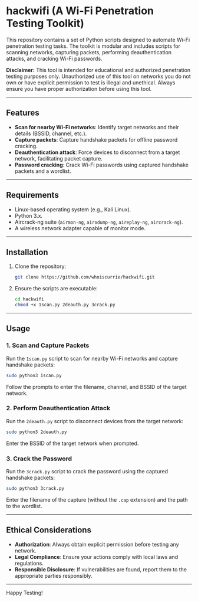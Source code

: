 # hackwifi (A Wi-Fi Penetration Testing Toolkit)

This repository contains a set of Python scripts designed to automate Wi-Fi penetration testing tasks. The toolkit is modular and includes scripts for scanning networks, capturing packets, performing deauthentication attacks, and cracking Wi-Fi passwords.

**Disclaimer:** This tool is intended for educational and authorized penetration testing purposes only. Unauthorized use of this tool on networks you do not own or have explicit permission to test is illegal and unethical. Always ensure you have proper authorization before using this tool.

---

## **Features**
- **Scan for nearby Wi-Fi networks**: Identify target networks and their details (BSSID, channel, etc.).
- **Capture packets**: Capture handshake packets for offline password cracking.
- **Deauthentication attack**: Force devices to disconnect from a target network, facilitating packet capture.
- **Password cracking**: Crack Wi-Fi passwords using captured handshake packets and a wordlist.

---

## **Requirements**
- Linux-based operating system (e.g., Kali Linux).
- Python 3.x.
- Aircrack-ng suite (`airmon-ng`, `airodump-ng`, `aireplay-ng`, `aircrack-ng`).
- A wireless network adapter capable of monitor mode.

---

## **Installation**
1. Clone the repository:
   ```bash
   git clone https://github.com/whoiscurrie/hackwifi.git
   ```
2. Ensure the scripts are executable:
   ```bash
   cd hackwifi
   chmod +x 1scan.py 2deauth.py 3crack.py
   ```

---

## **Usage**

### 1. Scan and Capture Packets
Run the `1scan.py` script to scan for nearby Wi-Fi networks and capture handshake packets:
```bash
sudo python3 1scan.py
```
Follow the prompts to enter the filename, channel, and BSSID of the target network.

### 2. Perform Deauthentication Attack
Run the `2deauth.py` script to disconnect devices from the target network:
```bash
sudo python3 2deauth.py
```
Enter the BSSID of the target network when prompted.

### 3. Crack the Password
Run the `3crack.py` script to crack the password using the captured handshake packets:
```bash
sudo python3 3crack.py
```
Enter the filename of the capture (without the `.cap` extension) and the path to the wordlist.

---

## **Ethical Considerations**
- **Authorization**: Always obtain explicit permission before testing any network.
- **Legal Compliance**: Ensure your actions comply with local laws and regulations.
- **Responsible Disclosure**: If vulnerabilities are found, report them to the appropriate parties responsibly.

---

Happy Testing!
